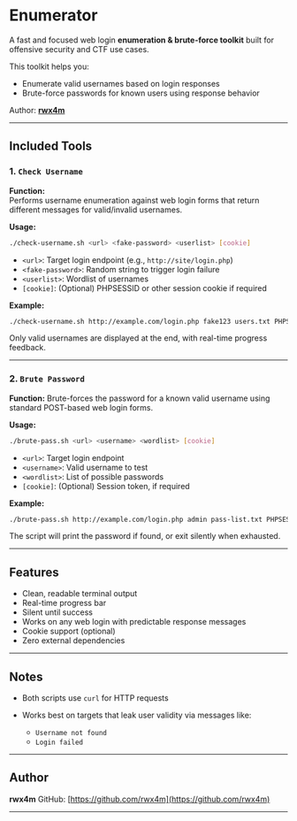 # Enumerator

A fast and focused web login **enumeration & brute-force toolkit** built for offensive security and CTF use cases.

This toolkit helps you:
- Enumerate valid usernames based on login responses
- Brute-force passwords for known users using response behavior

Author: [**rwx4m**](https://github.com/rwx4m)

---

## Included Tools

### 1. `Check Username`

**Function:**  
Performs username enumeration against web login forms that return different messages for valid/invalid usernames.

**Usage:**

```bash
./check-username.sh <url> <fake-password> <userlist> [cookie]
```

* `<url>`: Target login endpoint (e.g., `http://site/login.php`)
* `<fake-password>`: Random string to trigger login failure
* `<userlist>`: Wordlist of usernames
* `[cookie]`: (Optional) PHPSESSID or other session cookie if required

**Example:**

```bash
./check-username.sh http://example.com/login.php fake123 users.txt PHPSESSID=abc123
```

Only valid usernames are displayed at the end, with real-time progress feedback.

---

### 2. `Brute Password`

**Function:**
Brute-forces the password for a known valid username using standard POST-based web login forms.

**Usage:**

```bash
./brute-pass.sh <url> <username> <wordlist> [cookie]
```

* `<url>`: Target login endpoint
* `<username>`: Valid username to test
* `<wordlist>`: List of possible passwords
* `[cookie]`: (Optional) Session token, if required

**Example:**

```bash
./brute-pass.sh http://example.com/login.php admin pass-list.txt PHPSESSID=xyz456
```

The script will print the password if found, or exit silently when exhausted.

---

## Features

* Clean, readable terminal output
* Real-time progress bar
* Silent until success
* Works on any web login with predictable response messages
* Cookie support (optional)
* Zero external dependencies

---

## Notes

* Both scripts use `curl` for HTTP requests
* Works best on targets that leak user validity via messages like:

  * `Username not found`
  * `Login failed`

---

## Author

**rwx4m**
GitHub: [https://github.com/rwx4m](https://github.com/rwx4m)

---
